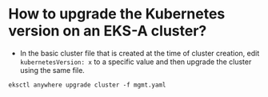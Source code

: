 # How to upgrade the Kubernetes version on an EKS-A cluster?

- In the basic cluster file that is created at the time of cluster creation, edit `kubernetesVersion: x` to a specific value and then upgrade the cluster using the same file.

```
eksctl anywhere upgrade cluster -f mgmt.yaml
```